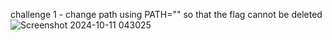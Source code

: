 challenge 1 - change path using PATH="" so that the flag cannot be deleted
![Screenshot 2024-10-11 043025](https://github.com/user-attachments/assets/0595bc43-1ab7-4280-8221-2eda738d7dec)

